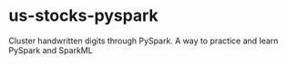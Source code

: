 # us-stocks-pyspark
Cluster handwritten digits through PySpark. A way to practice and learn PySpark and SparkML
